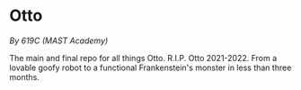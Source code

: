 # Otto
*By 619C (MAST Academy)*

The main and final repo for all things Otto.
R.I.P. Otto 2021-2022. From a lovable goofy robot to a functional Frankenstein's monster in less than three months.
